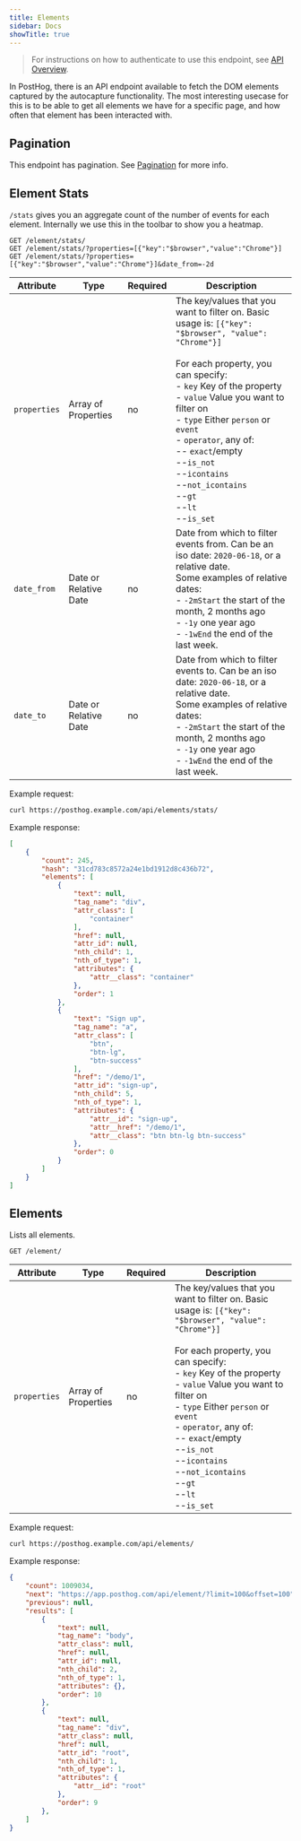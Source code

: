 ```yaml
---
title: Elements
sidebar: Docs
showTitle: true
---
```


> For instructions on how to authenticate to use this endpoint, see [API Overview](/docs/api/overview).

In PostHog, there is an API endpoint available to fetch the DOM elements captured by the autocapture functionality.
The most interesting usecase for this is to be able to get all elements we have for a specific page, and how often that element has been interacted with.

## Pagination

This endpoint has pagination. See [Pagination](/docs/api/overview#pagination) for more info.

## Element Stats

`/stats` gives you an aggregate count of the number of events for each element. Internally we use this in the toolbar to show you a heatmap.

```shell
GET /element/stats/
GET /element/stats/?properties=[{"key":"$browser","value":"Chrome"}]
GET /element/stats/?properties=[{"key":"$browser","value":"Chrome"}]&date_from=-2d
```

<span class="table-borders">


| Attribute | Type | Required | Description |
| --- | --- | --- | ------------------------------------------------------------------------------ |
| `properties` | Array of Properties | no | The key/values that you want to filter on. Basic usage is: `[{"key": "$browser", "value": "Chrome"}]`<br><br>For each property, you can specify:<br>- `key` Key of the property<br>- `value` Value you want to filter on<br>- `type` Either `person` or `event`<br>- `operator`, any of: <br>-- `exact`/empty<br>--`is_not`<br>--`icontains`<br>--`not_icontains`<br>--`gt`<br>--`lt`<br>--`is_set` |
| `date_from` | Date or Relative Date | no | Date from which to filter events from. Can be an iso date: `2020-06-18`, or a relative date. <br>Some examples of relative dates:<br>- `-2mStart` the start of the month, 2 months ago<br>- `-1y` one year ago<br>- `-1wEnd` the end of the last week.
| `date_to` | Date or Relative Date | no | Date from which to filter events to. Can be an iso date: `2020-06-18`, or a relative date. <br>Some examples of relative dates:<br>- `-2mStart` the start of the month, 2 months ago<br>- `-1y` one year ago<br>- `-1wEnd` the end of the last week.

</span>

Example request:

```bash
curl https://posthog.example.com/api/elements/stats/
```

Example response:

```json
[
    {
        "count": 245,
        "hash": "31cd783c8572a24e1bd1912d8c436b72",
        "elements": [
            {
                "text": null,
                "tag_name": "div",
                "attr_class": [
                    "container"
                ],
                "href": null,
                "attr_id": null,
                "nth_child": 1,
                "nth_of_type": 1,
                "attributes": {
                    "attr__class": "container"
                },
                "order": 1
            },
            {
                "text": "Sign up",
                "tag_name": "a",
                "attr_class": [
                    "btn",
                    "btn-lg",
                    "btn-success"
                ],
                "href": "/demo/1",
                "attr_id": "sign-up",
                "nth_child": 5,
                "nth_of_type": 1,
                "attributes": {
                    "attr__id": "sign-up",
                    "attr__href": "/demo/1",
                    "attr__class": "btn btn-lg btn-success"
                },
                "order": 0
            }
        ]
    }
]
```

## Elements

Lists all elements.

```shell
GET /element/
```

<span class="table-borders">

| Attribute | Type | Required | Description |
| :---: | --- | --- | --------------------------------------------------------------------------------------------------------------------------------------------------- |
| `properties` | Array of Properties | no | The key/values that you want to filter on. Basic usage is: `[{"key": "$browser", "value": "Chrome"}]`<br><br>For each property, you can specify:<br>- `key` Key of the property<br>- `value` Value you want to filter on<br>- `type` Either `person` or `event`<br>- `operator`, any of: <br>-- `exact`/empty<br>--`is_not`<br>--`icontains`<br>--`not_icontains`<br>--`gt`<br>--`lt`<br>--`is_set` |

</span>

Example request:

```bash
curl https://posthog.example.com/api/elements/
```

Example response:

```json
{
    "count": 1009034,
    "next": "https://app.posthog.com/api/element/?limit=100&offset=100",
    "previous": null,
    "results": [
        {
            "text": null,
            "tag_name": "body",
            "attr_class": null,
            "href": null,
            "attr_id": null,
            "nth_child": 2,
            "nth_of_type": 1,
            "attributes": {},
            "order": 10
        },
        {
            "text": null,
            "tag_name": "div",
            "attr_class": null,
            "href": null,
            "attr_id": "root",
            "nth_child": 1,
            "nth_of_type": 1,
            "attributes": {
                "attr__id": "root"
            },
            "order": 9
        },
    ]
}
```
